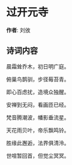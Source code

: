 # 过开元寺

**作者**: 刘攽

## 诗词内容

晨霜耸乔木，初日明广庭。

俯巢鸟鹊驯，步径莓苔青。

即心百虑扰，造境众独醒。

安禅到无闷，看画匝已经。

梵音腾潮波，幡影垂流星。

天花雨贝叶，帝乐飘鸣铃。

胜缘此邂逅，法界俱清泠。

世喧暂回首，但觉尘冥冥。

